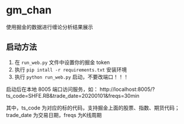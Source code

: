 # gm_chan
使用掘金的数据进行缠论分析结果展示

## 启动方法

1. 在 `run_web.py` 文件中设置你的掘金 token
2. 执行 `pip intall -r requirements.txt` 安装环境
3. 执行 `python run_web.py` 启动，不要改端口！！！

启动后在本地 8005 端口访问服务，如：
http://localhost:8005/?ts_code=SHFE.RB&trade_date=20200101&freqs=30min

其中，ts_code 为对应的标的代码，支持掘金上面的股票、指数、期货代码；trade_date 为交易日期，freqs 为K线周期


